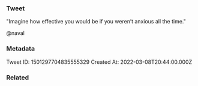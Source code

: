 ### Tweet
"Imagine how effective you would be if you weren’t anxious all the time."

@naval

### Metadata
Tweet ID: 1501297704835555329
Created At: 2022-03-08T20:44:00.000Z

### Related

